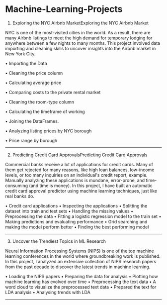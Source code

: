 # Machine-Learning-Projects

1. Exploring the NYC Airbnb MarketExploring the NYC Airbnb Market

NYC is one of the most-visited cities in the world. As a result, there are many Airbnb listings to meet the high demand for temporary lodging for anywhere between a few nights to many months. This project involved data importing and cleaning skills to uncover insights into the Airbnb market in New York City. 

• Importing the Data

• Cleaning the price column

• Calculating average price

• Comparing costs to the private rental market

• Cleaning the room-type column

• Calculating the timeframe of working

• Joining the DataFrames.

• Analyzing listing prices by NYC borough

• Price range by borough

---------------------------------------------------------------------------------------------------------------------

2. Predicting Credit Card ApprovalsPredicting Credit Card Approvals


Commercial banks receive a lot of applications for credit cards. Many of them get rejected for many reasons, like high loan balances, low-income levels, or too many inquiries on an individual's credit report, example. Manually analyzing these applications is mundane, error-prone, and time-consuming (and time is money). In this project, I have built an automatic credit card approval predictor using machine learning techniques, just like real banks do.

• Credit card applications
• Inspecting the applications
• Splitting the dataset into train and test sets
• Handling the missing values
• Preprocessing the data
• Fitting a logistic regression model to the train set
• Making predictions and evaluating performance
• Grid searching and making the model perform better
• Finding the best performing model

-------------------------------------------------------------------------------------------------------------------------

3. Uncover the Trendiest Topics in ML Research

Neural Information Processing Systems (NIPS) is one of the top machine learning conferences in the world where groundbreaking work is published. In this project, I analyzed an extensive collection of NIPS research papers from the past decade to discover the latest trends in machine learning.

• Loading the NIPS papers
• Preparing the data for analysis
• Plotting how machine learning has evolved over time
• Preprocessing the text data
• A word cloud to visualize the preprocessed text data
• Prepared the text for LDA analysis
• Analysing trends with LDA

--------------------------------------------------------------------------------------------------------------------------
